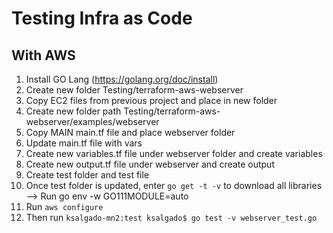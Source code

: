 # Testing Infra as Code

## With AWS

1. Install GO Lang (https://golang.org/doc/install)
2. Create new folder Testing/terraform-aws-webserver
3. Copy EC2 files from previous project and place in new folder
4. Create new folder path Testing/terraform-aws-webserver/examples/webserver
5. Copy MAIN main.tf file and place webserver folder
6. Update main.tf file with vars
7. Create new variables.tf file under webserver folder and create variables
8. Create new output.tf file under webserver and create output
9. Create test folder and test file 
10. Once test folder is updated, enter ``go get -t -v`` to download all libraries --> Run go env -w GO111MODULE=auto
11. Run ``aws configure``
12. Then run ``ksalgado-mn2:test ksalgado$ go test -v webserver_test.go ``

